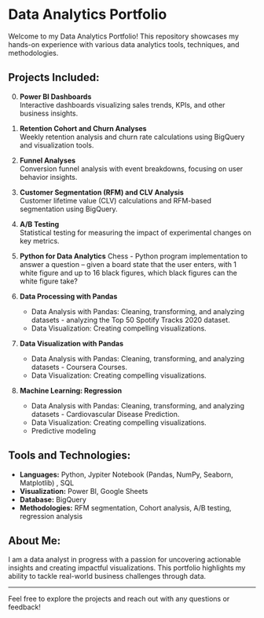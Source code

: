 # Data Analytics Portfolio

Welcome to my Data Analytics Portfolio! This repository showcases my hands-on experience with various data analytics tools, techniques, and methodologies.

## Projects Included:
0. **Power BI Dashboards**  
   Interactive dashboards visualizing sales trends, KPIs, and other business insights.
   
1. **Retention Cohort and Churn Analyses**  
   Weekly retention analysis and churn rate calculations using BigQuery and visualization tools.
   
2. **Funnel Analyses**  
   Conversion funnel analysis with event breakdowns, focusing on user behavior insights.
   
3. **Customer Segmentation (RFM) and CLV Analysis**  
   Customer lifetime value (CLV) calculations and RFM-based segmentation using BigQuery.

4. **A/B Testing**  
   Statistical testing for measuring the impact of experimental changes on key metrics.

5. **Python for Data Analytics**
   Chess - Python program implementation to answer a question – given a board state that the user enters, with 1 white figure and up to 16 black figures, which black figures can the white figure take?
   
6. **Data Processing with Pandas**  
   - Data Analysis with Pandas: Cleaning, transforming, and analyzing datasets - analyzing the Top 50 Spotify Tracks 2020 dataset.  
   - Data Visualization: Creating compelling visualizations.  
   
7. **Data Visualization with Pandas**  
   - Data Analysis with Pandas: Cleaning, transforming, and analyzing datasets - Coursera Courses.  
   - Data Visualization: Creating compelling visualizations.

8. **Machine Learning: Regression**  
   - Data Analysis with Pandas: Cleaning, transforming, and analyzing datasets - Cardiovascular Disease Prediction.  
   - Data Visualization: Creating compelling visualizations.
   - Predictive modeling

## Tools and Technologies:
- **Languages:** Python, Jypiter Notebook (Pandas, NumPy, Seaborn, Matplotlib)  , SQL
- **Visualization:** Power BI, Google Sheets  
- **Database:** BigQuery  
- **Methodologies:** RFM segmentation, Cohort analysis, A/B testing, regression analysis

## About Me:
I am a data analyst in progress with a passion for uncovering actionable insights and creating impactful visualizations. This portfolio highlights my ability to tackle real-world business challenges through data.

---

Feel free to explore the projects and reach out with any questions or feedback!
